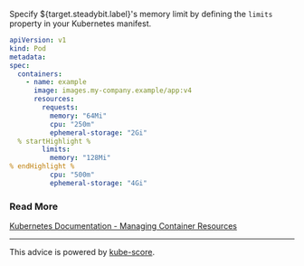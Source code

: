 Specify ${target.steadybit.label}&apos;s memory limit by defining the `limits` property in your Kubernetes manifest.

```yaml
apiVersion: v1
kind: Pod
metadata:
spec:
  containers:
    - name: example
      image: images.my-company.example/app:v4
      resources:
        requests:
          memory: "64Mi"
          cpu: "250m"
          ephemeral-storage: "2Gi"
  % startHighlight %
        limits:
          memory: "128Mi"
% endHighlight %
          cpu: "500m"
          ephemeral-storage: "4Gi"
```

### Read More
[Kubernetes Documentation - Managing Container Resources](https://kubernetes.io/docs/concepts/configuration/manage-resources-containers/)

---
This advice is powered by [kube-score](https://kube-score.com/).
